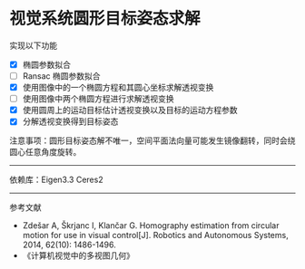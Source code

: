 # 视觉系统圆形目标姿态求解

实现以下功能

* [X] 椭圆参数拟合
* [ ] Ransac 椭圆参数拟合
* [X] 使用图像中的一个椭圆方程和其圆心坐标求解透视变换
* [ ] 使用图像中两个椭圆方程进行求解透视变换
* [X] 使用圆周上的运动目标估计透视变换以及目标的运动方程参数
* [X] 分解透视变换得到目标姿态

注意事项：圆形目标姿态解不唯一，空间平面法向量可能发生镜像翻转，同时会绕圆心任意角度旋转。

---

 依赖库：Eigen3.3  Ceres2

---

参考文献

* Zdešar A, Škrjanc I, Klančar G. Homography estimation from circular motion for use in visual control[J]. Robotics and Autonomous Systems, 2014, 62(10): 1486-1496.
* 《计算机视觉中的多视图几何》

